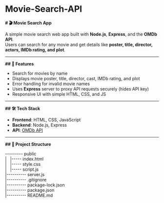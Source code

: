 # Movie-Search-API

**# 🎬 Movie Search App**

A simple movie search web app built with **Node.js**, **Express**, and the **OMDb API**.  
Users can search for any movie and get details like **poster, title, director, actors, IMDb rating, and plot**.

---

**## 🚀 Features**
- Search for movies by name  
- Displays movie poster, title, director, cast, IMDb rating, and plot  
- Error handling for invalid movie names  
- Uses **Express** server to proxy API requests securely (hides API key)  
- Responsive UI with simple HTML, CSS, and JS  

---

**## 🛠️ Tech Stack**
- **Frontend**: HTML, CSS, JavaScript  
- **Backend**: Node.js, Express  
- **API**: [OMDb API](http://www.omdbapi.com/)  

---

**## 📂 Project Structure**

  ---------&nbsp;public<br>
  |           &nbsp;&nbsp;|----- index.html<br>
  |           &nbsp;&nbsp;|----- style.css<br>
  |           &nbsp;&nbsp;|----- script.js<br>
  |----------&nbsp;server.js<br>
  |----------&nbsp;.gitignore<br>
  |----------&nbsp;package-lock.json<br>
  |----------&nbsp;package.json<br>
  |----------&nbsp;README.md<br>















